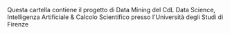 Questa cartella contiene il progetto di Data Mining del CdL Data Science, Intelligenza Artificiale & Calcolo Scientifico presso l'Università degli Studi di Firenze
